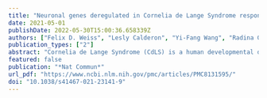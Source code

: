 ```yaml
---
title: "Neuronal genes deregulated in Cornelia de Lange Syndrome respond to removal and re-expression of cohesin"
date: 2021-05-01
publishDate: 2022-05-30T15:00:36.658339Z
authors: ["Felix D. Weiss", "Lesly Calderon", "Yi-Fang Wang", "Radina Georgieva", "Ya Guo", "Nevena Cvetesic", "Maninder Kaur", "Gopuraja Dharmalingam", "Ian D. Krantz", "Boris Lenhard", "Amanda G. Fisher", "Matthias Merkenschlager"]
publication_types: ["2"]
abstract: "Cornelia de Lange Syndrome (CdLS) is a human developmental disorder caused by mutations that compromise the function of cohesin, a major regulator of 3D genome organization. Cognitive impairment is a universal and as yet unexplained feature of CdLS. We characterize the transcriptional profile of cortical neurons from CdLS patients and find deregulation of hundreds of genes enriched for neuronal functions related to synaptic transmission, signalling processes, learning and behaviour. Inducible proteolytic cleavage of cohesin disrupts 3D genome organization and transcriptional control in post-mitotic cortical mouse neurons, demonstrating that cohesin is continuously required for neuronal gene expression. The genes affected by acute depletion of cohesin belong to similar gene ontology classes and show significant numerical overlap with genes deregulated in CdLS. Interestingly, reconstitution of cohesin function largely rescues altered gene expression, including the expression of genes deregulated in CdLS., A feature of cohesin mutations in patients with Cornelia de Lange Syndrome (CdLS) is intellectual disability, but the underlying mechanisms have remained obscure. Here the authors show gene expression is deregulated in CdLS neurons and is recapitulated in a mouse model with cohesin depletion, which can be restored by re-expression of cohesin."
featured: false
publication: "*Nat Commun*"
url_pdf: "https://www.ncbi.nlm.nih.gov/pmc/articles/PMC8131595/"
doi: "10.1038/s41467-021-23141-9"
---
```


